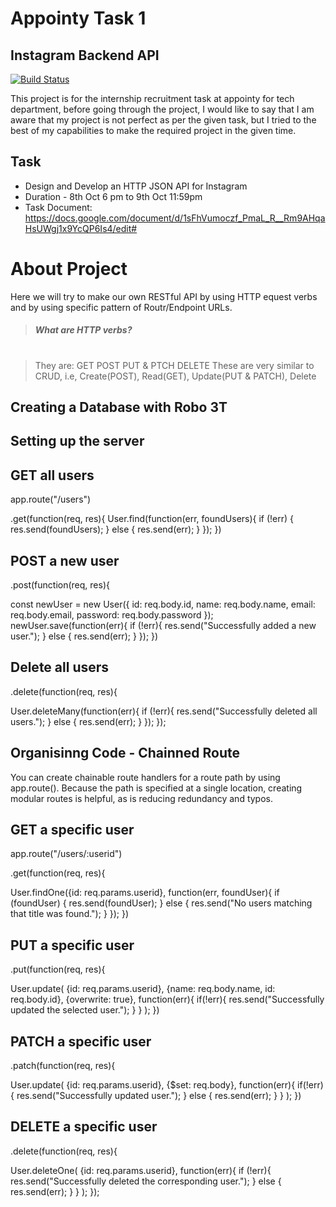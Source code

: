 # Appointy Task 1
## Instagram Backend API



[![Build Status](https://travis-ci.org/joemccann/dillinger.svg?branch=master)](https://travis-ci.org/joemccann/dillinger)

This project is for the internship recruitment task at appointy for tech department, before going through the project, I would like to say that I am aware that my project is not perfect as per the given task, but I tried to the best of my capabilities to make the required project in the given time.

## Task

- Design and Develop an HTTP JSON API for Instagram
- Duration - 8th Oct 6 pm to 9th Oct 11:59pm
- Task Document: https://docs.google.com/document/d/1sFhVumoczf_PmaL_R__Rm9AHqaHsUWgj1x9YcQP6Is4/edit#

# About Project

Here we will try to make our own RESTful API by using HTTP equest verbs and by using specific pattern of Routr/Endpoint URLs.
> ##### What are HTTP verbs?
# 
> They are:
> GET
> POST
> PUT & PTCH
> DELETE
> These are very similar to CRUD, i.e, Create(POST), Read(GET), Update(PUT & PATCH), Delete

## Creating a Database with Robo 3T
## Setting up the server
## GET all users
app.route("/users")

.get(function(req, res){
  User.find(function(err, foundUsers){
    if (!err) {
      res.send(foundUsers);
    } else {
      res.send(err);
    }
  });
})
## POST a new user
.post(function(req, res){

  const newUser = new User({
    id: req.body.id,
    name: req.body.name,
    email: req.body.email,
    password: req.body.password
  });
  newUser.save(function(err){
    if (!err){
      res.send("Successfully added a new user.");
    } else {
      res.send(err);
    }
  });
})
## Delete all users
.delete(function(req, res){

  User.deleteMany(function(err){
    if (!err){
      res.send("Successfully deleted all users.");
    } else {
      res.send(err);
    }
  });
});
## Organisinng Code - Chainned Route
You can create chainable route handlers for a route path by using app.route(). Because the path is specified at a single location, creating modular routes is helpful, as is reducing redundancy and typos.
## GET  a specific user
app.route("/users/:userid")

.get(function(req, res){

  User.findOne({id: req.params.userid}, function(err, foundUser){
    if (foundUser) {
      res.send(foundUser);
    } else {
      res.send("No users matching that title was found.");
    }
  });
})
## PUT a specific user
.put(function(req, res){

  User.update(
    {id: req.params.userid},
    {name: req.body.name, id: req.body.id},
    {overwrite: true},
    function(err){
      if(!err){
        res.send("Successfully updated the selected user.");
      }
    }
  );
})

## PATCH a specific user
.patch(function(req, res){

  User.update(
    {id: req.params.userid},
    {$set: req.body},
    function(err){
      if(!err){
        res.send("Successfully updated user.");
      } else {
        res.send(err);
      }
    }
  );
})
## DELETE a specific user
.delete(function(req, res){

  User.deleteOne(
    {id: req.params.userid},
    function(err){
      if (!err){
        res.send("Successfully deleted the corresponding user.");
      } else {
        res.send(err);
      }
    }
  );
});
